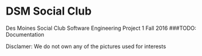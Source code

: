 # DSM Social Club
Des Moines Social Club Software Engineering Project 1 Fall 2016
###TODO: Documentation

Disclamer: We do not own any of the pictures used for interests

